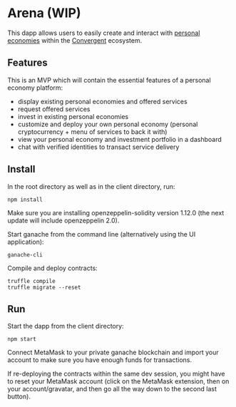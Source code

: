 # Arena (WIP)

This dapp allows users to easily create and interact with [personal economies](https://ipfs.io/ipfs/QmaWwL9MbaECKAvFwxX8cZaLpgbPKyqczqCW2DrjLQcJTF) within the [Convergent](https://convergent.cx/) ecosystem.

## Features

This is an MVP which will contain the essential features of a  personal economy platform: 

- display existing personal economies and offered services
- request offered services
- invest in existing personal economies
- customize and deploy your own personal economy (personal cryptocurrency + menu of services to back it with) 
- view your personal economy and investment portfolio in a dashboard
- chat with verified identities to transact service delivery

## Install

In the root directory as well as in the client directory, run:

```
npm install
```

Make sure you are installing openzeppelin-solidity version 1.12.0 (the next update will include openzeppelin 2.0).

Start ganache from the command line (alternatively using the UI application):
```
ganache-cli
```

Compile and deploy contracts:
```
truffle compile
truffle migrate --reset
```

## Run

Start the dapp from the client directory:
```
npm start
```
Connect MetaMask to your private ganache blockchain and import your account to make sure you have enough funds for transactions.

If re-deploying the contracts within the same dev session, you might have to reset your MetaMask account (click on the MetaMask extension, then on your account/gravatar, and then go all the way down to the second last button).